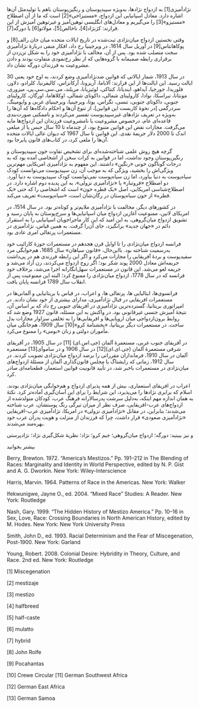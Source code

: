   نژادآمیزی[1] به ازدواج نژادها، به‌ویژه سپیدپوستان و رنگین‌پوستان باهم یا تولیدمثل آن‌ها اشاره دارد. معادل اسپانیایی این ازدواج، «مستیزاخی»[2] است که ما از آن اصطلاح «مستیزو»[3] را می‌گیریم و معادل‌های انگلیسی توهین‌آمیز و غیرتوهین آمیزش از این قرارند: کژنژاد[4]، ناخالص[5]، مولاتو[6] یا دورگه[7].

 وقتی نخستین ازدواج میان‌نژادی ثبت‌شده در تاریخ ایالات متحده میان جان رالف[8] و پوکاهانتاس[9] در آوریل سال 1614، در ویرجینیا رخ داد، افکار منفی دربارۀ نژادآمیزی سخت متصلب شده بود. پس از آن، مخالف با نژادآمیزی خود را به شکل تن‌زدن از برقراری رابطه صمیمانه با گروه‌هایی که از نظر رخ‌نمودی متفاوت بودند و دادن مشروعیت به فرزندان دورگه نشان داد.

در سال 1913، شمار ایالاتی که قوانین ضدنژادآمیزی وضع کردند، به اوج خود یعنی 30 ایالت رسید. این ایالت‌ها از این قرارند: آلاباما، آریزونا، آرکانزاس، کالیفرنیا، کلرادو، دلاور، فلوریدا، جورجیا، آیداهو، ایندیانا، کنتاکی، لوئیزیانا، مریلند، می.سی.سی.پی، میزوری، مونتانا، نبراسکا، نوادا، کارولینای شمالی، داکوتای شمالی، اوکلاهاما، اورگان، کارولینای جنوبی، داکوتای جنوبی، تنسی، تگزاس، یوتا، ویرجینیا، ویرجینیای غربی و وایومینگ. سردرگمی [در نحوۀ کاربست این قوانین]، از تنوع آن‌ها و احکام دادگاه‌ها که آن‌ها را به‌ویژه در تعریف نژادهای غیرسپیدپوست تفسیر می‌کردند و ناممکنی صورت‌بندی قاعده‌ای عام، درخصوص مشروعیت یا نامشروعیت فرزندان این ازدواج‌ها مایه می‌گرفت. مجازات نقض این قوانین متنوع بود، از چندماه تا 10 سال حبس یا از مبلغی اندک تا 2000 دلار جریمۀ نقدی. این قوانین تا سال 1967 که دیوان عالی ایالات متحده آن‌ها را ملغی کرد، در کتاب‌های قانون پابرجا بود.

گرچه هیچ روش علمی شناخته‌شده‌ای برای تشخیص تفاوت خون سپیدپوستان و رنگین‌پوستان وجود نداشت، اما در قوانین به کرات سخن از اشخاصی آمده بود که به درجات گوناگون خونی «رنگین» داشتند. این مفهوم به نژادآمیزی امریکایی مهم‌ترین ویژگی‌اش را بخشید، ویژگی که به موجب آن، زن سپیدپوست می‌توانست کودک سیاه‌پوست به دنیا بیاورد، اما زن سیاه‌پوست نمی‌توانست کودک سپیدپوست به دنیا آورد. دو اصطلاح «فروتبار» یا «نژادآمیزی نزولی»، به این پدیده دوم اشاره دارد. در اصطلاح‌شناسی امریکایی، اصل «یک قطره خون» است که اشخاصی را که حتی «یک قطره» از خون سیاه‌پوستان در رگان‌شان است، «سیاه‌پوست» تعریف می‌کند.

در کشورهای دیگر، مخالفت با نژادآمیزی ملایم‌تر و کوتاه‌تر بود. در سال 1514، در امریکای لاتین، ممنوعیت آغازین ازدواج میان اسپانیایی‌ها و سرخ‌پوستان به پایان رسید و تشویق ازدواج میان‌گروهی، به این امید که این کار ماجراجویان اسپانیایی را به استقرار دائم در «جهان جدید» برانگیزد، جای آن‌را گرفت. به همین قیاس، نژادآمیزی در مستعمرات پرتغالی امری عادی بود.

فرانسه ازدواج میان‌نژادی را تا اوایل قرن هجدهم در مستعمرات حوزۀ کارائیب خود به‌رسمیت شناخته بود. بااین‌حال، «قانون سیاهان» سال 1685، هم‌خوابگی مرد سفیدپوست و بردۀ آفریقایی را مجازات می‌کرد و اگر این رابطه فرزندی هم در پی‌داشت جریمه‌اش معادل 2000 پوند شکر بود؛ اگر زوج ازدواج می‌کردند، زن آزاد می‌شد و جریمه لغو می‌شد. این قانون در مستعمرات سهل‌انگارانه اجرا می‌شد، برخلاف خود فرانسه که در سال 1778، ازدواج میان‌نژادی را ممنوع کرد؛ البته این ممنوعیت پس از انقلاب سال 1789 فرانسه پایان یافت.

فرانسوی‌ها، ایتالیایی ها، پرتغالی ها، و اعراب، در قیاس با بریتانیایی و آلمانی‌ها در مستعمرات افریقایی در قبال نژادآمیزی، مدارای بیشتری از خود نشان دادند. در امپراتوری بریتانیا، گسترده‌ترین نژادآمیزی در آفریقای جنوبی رخ داد که بر اساس آن، نتیجۀ آمیزش جنسی غیرقانونی بود. در واکنش به این مسئله، قانون 1927 وضع شد که روابط برون‌ازدواجی میان اروپایی‌ها و افریقایی‌ها را به تخلفی سزاوار مجازات بدل ساخت. در مستعمرات دیگر بریتانیا، «بخشنامۀ کرو»[10] سال 1909، هم‌خانگی میان مأموران دولتی و زنان «بومی» را ممنوع می‌کرد.

در آفریقای جنوب غربی، مستعمرۀ آلمان (جی.اس.ای) [11] در سال 1905، در آفریقای شرقی مستعمرۀ آلمان (جی.ای.ای)[12] در سال 1906 و در ساموآی[13] مستعمره آلمان در سال 1910، فرمانداران مقرراتی را برضد ازدواج میان‌نژادی تصویب کردند. در سال 1912، زمانی که رایشتاگ یا مجلس قانون‌گذاری آلمان از مسئلۀ ازدواج‌های میان‌نژادی در مستعمرات باخبر شد، در تأیید قانونیت قوانین استعمار، قطعنامه‌ای صادر کرد.

اعراب در افریقای استعماری، بیش از همه پذیرای ازدواج و هم‌خوابگی میان‌نژادی بودند. اسلام که برابری نژادها را می‌پذیرد، این شرایط را برای این آسان‌گیری آماده‌تر کرد. نکتۀ به همان اندازه مهم اینکه، به‌دلیل سرشت پدرسالارانه فرهنگ عرب، کودکان متولدشده از ازدواج‌های عرب-افریقایی، صرف نظر از میزان تیرگی رنگ پوستشان، عرب شناخته می‌شدند؛ بنابراین، در مقابل «نژادآمیزی نزولی» در امریکا، نژادآمیزی عرب-افریقایی «نژادآمیزی صعودی» قرار داشت، چرا که فرزندان از منزلت و هویت پدران عرب خود بهره‌مند می‌شدند.

و نیز ببینید: دورگه؛ ازدواج میان‌گروهی؛ جیم کرو؛ نژاد؛ نظریۀ شکل‌گیری نژاد؛ نژادپرستی

بیشتر بخوانید

 Berry, Brewton. 1972. “America’s Mestizos.” Pp. 191–212 in The Blending of Races: Marginality and Identity in World Perspective, edited by N. P. Gist and A. G. Dworkin. New York: Wiley-Interscience

Harris, Marvin. 1964. Patterns of Race in the Americas. New York: Walker

Ifekwunigwe, Jayne O., ed. 2004. “Mixed Race” Studies: A Reader. New York: Routledge

Nash, Gary. 1999. “The Hidden History of Mestizo America.” Pp. 10–16 in Sex, Love, Race: Crossing Boundaries in North American History, edited by M. Hodes. New York: New York University Press

Smith, John D., ed. 1993. Racial Determinism and the Fear of Miscegenation, Post-1900. New York: Garland

Young, Robert. 2008. Colonial Desire: Hybridity in Theory, Culture, and Race. 2nd ed. New York: Routledge

[1] Miscegenation

 [2] mestizaje 

[3] mestizo

 [4] halfbreed 

[5] half-caste

 [6] mulatto 

[7] hybrid

 [8] John Rolfe 

[9] Pocahantas

 [10] Crewe Circular [11] German Southwest Africa

[12] German East Africa

 [13] German Samoa 

  


 